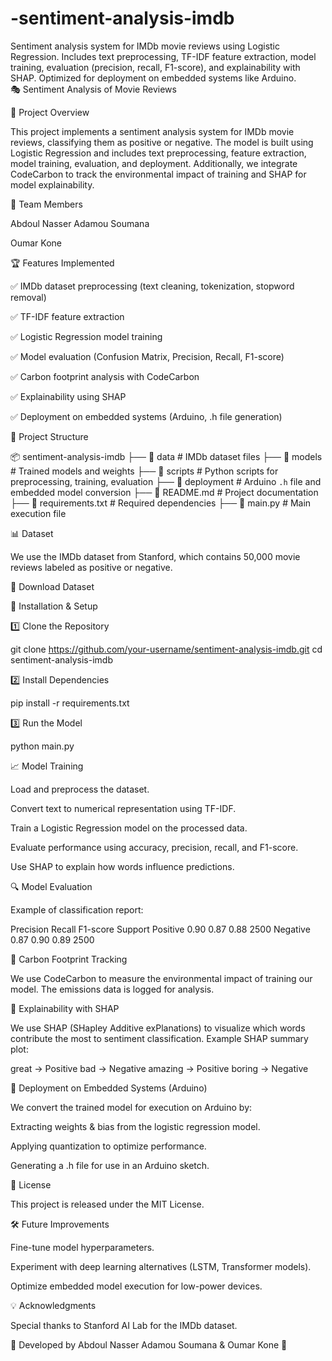 # -sentiment-analysis-imdb
Sentiment analysis system for IMDb movie reviews using Logistic Regression.   Includes text preprocessing, TF-IDF feature extraction, model training, evaluation (precision, recall, F1-score), and explainability with SHAP.   Optimized for deployment on embedded systems like Arduino.  
🎭 Sentiment Analysis of Movie Reviews

📌 Project Overview

This project implements a sentiment analysis system for IMDb movie reviews, classifying them as positive or negative. The model is built using Logistic Regression and includes text preprocessing, feature extraction, model training, evaluation, and deployment. Additionally, we integrate CodeCarbon to track the environmental impact of training and SHAP for model explainability.

👥 Team Members

Abdoul Nasser Adamou Soumana

Oumar Kone

🏆 Features Implemented

✅ IMDb dataset preprocessing (text cleaning, tokenization, stopword removal)

✅ TF-IDF feature extraction

✅ Logistic Regression model training

✅ Model evaluation (Confusion Matrix, Precision, Recall, F1-score)

✅ Carbon footprint analysis with CodeCarbon

✅ Explainability using SHAP

✅ Deployment on embedded systems (Arduino, .h file generation)

📂 Project Structure

📦 sentiment-analysis-imdb
 ├── 📁 data               # IMDb dataset files
 ├── 📁 models             # Trained models and weights
 ├── 📁 scripts            # Python scripts for preprocessing, training, evaluation
 ├── 📁 deployment         # Arduino `.h` file and embedded model conversion
 ├── 📄 README.md          # Project documentation
 ├── 📄 requirements.txt   # Required dependencies
 ├── 📄 main.py            # Main execution file

📊 Dataset

We use the IMDb dataset from Stanford, which contains 50,000 movie reviews labeled as positive or negative.

🔗 Download Dataset

🚀 Installation & Setup

1️⃣ Clone the Repository

git clone https://github.com/your-username/sentiment-analysis-imdb.git
cd sentiment-analysis-imdb

2️⃣ Install Dependencies

pip install -r requirements.txt

3️⃣ Run the Model

python main.py

📈 Model Training

Load and preprocess the dataset.

Convert text to numerical representation using TF-IDF.

Train a Logistic Regression model on the processed data.

Evaluate performance using accuracy, precision, recall, and F1-score.

Use SHAP to explain how words influence predictions.

🔍 Model Evaluation

Example of classification report:

Precision  Recall  F1-score  Support
Positive      0.90    0.87      0.88    2500
Negative      0.87    0.90      0.89    2500

🌱 Carbon Footprint Tracking

We use CodeCarbon to measure the environmental impact of training our model. The emissions data is logged for analysis.

🔬 Explainability with SHAP

We use SHAP (SHapley Additive exPlanations) to visualize which words contribute the most to sentiment classification.
Example SHAP summary plot:

great       → Positive
bad         → Negative
amazing     → Positive
boring      → Negative

🔧 Deployment on Embedded Systems (Arduino)

We convert the trained model for execution on Arduino by:

Extracting weights & bias from the logistic regression model.

Applying quantization to optimize performance.

Generating a .h file for use in an Arduino sketch.

📜 License

This project is released under the MIT License.

🛠 Future Improvements

Fine-tune model hyperparameters.

Experiment with deep learning alternatives (LSTM, Transformer models).

Optimize embedded model execution for low-power devices.

💡 Acknowledgments

Special thanks to Stanford AI Lab for the IMDb dataset.

🚀 Developed by Abdoul Nasser Adamou Soumana & Oumar Kone 🚀

